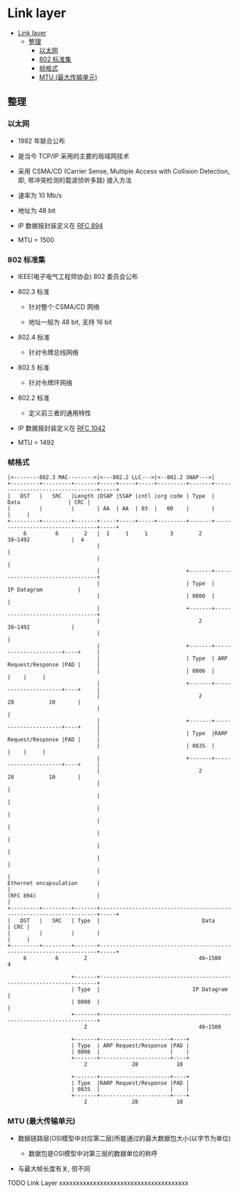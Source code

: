 # Link layer

- [Link layer](#link-layer)
  - [整理](#整理)
    - [以太网](#以太网)
    - [802 标准集](#802-标准集)
    - [帧格式](#帧格式)
    - [MTU (最大传输单元)](#mtu-最大传输单元)

## 整理

### 以太网

- 1982 年联合公布

- 是当今 TCP/IP 采用的主要的局域网技术

- 采用 CSMA/CD (Carrier Sense, Multiple Access with Collision Detection, 即, 带冲突检测的载波侦听多路) 接入方法

- 速率为 10 Mb/s

- 地址为 48 bit

- IP 数据报封装定义在 [RFC 894](https://tools.ietf.org/html/rfc894)

- MTU = 1500

### 802 标准集

- IEEE(电子电气工程师协会) 802 委员会公布

- 802.3 标准

  - 针对整个 CSMA/CD 网络

  - 地址一般为 48 bit, 支持 16 bit

- 802.4 标准
  
  - 针对令牌总线网络

- 802.5 标准

  - 针对令牌环网络

- 802.2 标准

  - 定义前三者的通用特性

- IP 数据报封装定义在 [RFC 1042](https://tools.ietf.org/html/rfc1042)

- MTU = 1492

### 帧格式

    |<--------802.3 MAC-------->|<---802.2 LLC--->|<--802.2 SNAP--->|
    +---------+---------+-------+-----+-----+-----+---------+-------+---------------------------------+-----+
    |   DST   |   SRC   |Length |DSAP |SSAP |cntl |org code | Type  |              Data               | CRC |
    |         |         |       | AA  | AA  | 03  |   00    |       |                                 |     |
    +---------+---------+-------+-----+-----+-----+---------+-------+---------------------------------+-----+
         6         6        2   |  1     1     1       3        2                 38~1492             |  4
                                |                                                                     |
                                |                                                                     |
                                |                           +-------+---------------------------------+
                                |                           | Type  |           IP Datagram           |
                                |                           | 0800  |                                 |
                                |                           +-------+---------------------------------+
                                |                               2                 38~1492             |
                                |                                                                     |
                                |                           +-------+----------------------+----+     |
                                |                           | Type  | ARP Request/Response |PAD |     |
                                |                           | 0806  |                      |    |     |
                                |                           +-------+----------------------+----+     |
                                |                               2               28           10       |
                                |                                                                     |
                                |                           +-------+----------------------+----+     |
                                |                           | Type  |RARP Request/Response |PAD |     |
                                |                           | 0835  |                      |    |     |
                                |                           +-------+----------------------+----+     |
                                |                               2               28           10       |
                                |                                                                     |
                                |                                                                     |
                                |                                                                     |
                                |                                                                     |
                                |                                                                     |
                                |                                                                     |
                                |                                                                     |
                                |                                                                     |
    Ethernet encapsulation      |                                                                     |
    (RFC 894)                   |                                                                     |
    +---------+---------+-------+---------------------------------------------------------------------+-----+
    |   DST   |   SRC   | Type  |                                Data                                 | CRC |
    |         |         |       |                                                                     |     |
    +---------+---------+-------+---------------------------------------------------------------------+-----+
         6         6        2                                   46~1500                                  4
    
                        +-------+---------------------------------------------------------------------+
                        | Type  |                             IP Datagram                             |
                        | 0800  |                                                                     |
                        +-------+---------------------------------------------------------------------+
                            2                                   46~1500 

                        +-------+----------------------+----+
                        | Type  | ARP Request/Response |PAD |
                        | 0806  |                      |    |
                        +-------+----------------------+----+
                            2              28            18

                        +-------+----------------------+----+
                        | Type  |RARP Request/Response |PAD |
                        | 0835  |                      |    |
                        +-------+----------------------+----+
                            2              28            18

### MTU (最大传输单元)

- 数据链路层(OSI模型中对应第二层)所能通过的最大数据包大小(以字节为单位)

  - 数据包是OSI模型中对第三层的数据单位的称呼

- 与最大帧长度有关, 但不同


TODO Link Layer xxxxxxxxxxxxxxxxxxxxxxxxxxxxxxxxxxxxxx
